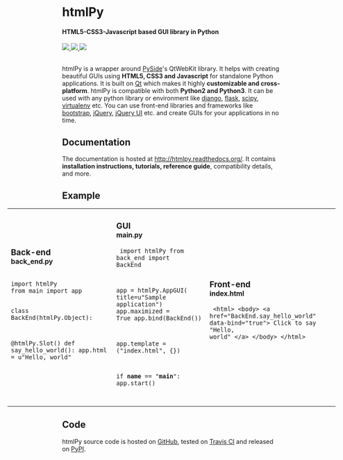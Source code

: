 <h1>htmlPy</h1>
<h4>HTML5-CSS3-Javascript based GUI library in Python</h4>
<a href="https://travis-ci.org/amol-mandhane/htmlPy" class="badges" target="_blank">
    <img src="https://img.shields.io/travis/amol-mandhane/htmlPy/master.svg">
</a>
<a href="https://pypi.python.org/pypi/htmlPy/" class="badges" target="_blank">
    <img style="max-width:100%;" src="https://img.shields.io/pypi/v/htmlPy.svg">
</a>
<a href="https://pypi.python.org/pypi/htmlPy/" class="badges" target="_blank">
    <img style="max-width:100%;" src="https://img.shields.io/pypi/dm/htmlPy.svg">
</a>
<br><br>

<p>htmlPy is a wrapper around <a href="https://pyside.org/" target="_blank">PySide</a>'s QtWebKit library. It helps with creating beautiful GUIs using <b>HTML5, CSS3 and Javascript</b> for standalone Python applications. It is built on <a href="http://qt.io/" target="_blank">Qt</a> which makes it highly <b>customizable and cross-platform</b>. htmlPy is compatible with both <b>Python2 and Python3</b>. It can be used with any python library or environment like <a href="https://www.djangoproject.com/" target="_blank">django</a>, <a href="http://flask.pocoo.org/" target="_blank">flask</a>, <a href="http://www.scipy.org/" target="_blank">scipy</a>, <a href="http://virtualenv.readthedocs.org/" target="_blank">virtualenv</a> etc. You can use front-end libraries and frameworks like <a href="http://getbootstrap.com/" target="_blank">bootstrap</a>, <a href="http://jquery.com/" target="_blank">jQuery</a>, <a href="http://jqueryui.com/" target="_blank">jQuery UI</a> etc. and create GUIs for your applications in no time.</p>

<h2>Documentation</h2>
<p>The documentation is hosted at <a href="http://htmlpy.readthedocs.org/">http://htmlpy.readthedocs.org/</a>. It contains <b>installation instructions, tutorials, reference guide</b>, compatibility details, and more.</p>

<h2>Example</h2>
<table style="width: 150%; margin-left: -25%;">
    <tr>
        <td>
        <h3>Back-end <br> <small class="typewriter">back_end.py</small></h3>
        <pre>
            <code class="language-python">
import htmlPy
from main import app


class BackEnd(htmlPy.Object):

@htmlPy.Slot()
def say_hello_world():
app.html = u"Hello, world"
            </code>
        </pre></td>
        <td>
        <h3>GUI <br> <small class="typewriter">main.py</small></h3>
        <pre>
            <code class="language-python">
import htmlPy
from back_end import BackEnd

app = htmlPy.AppGUI(
title=u"Sample application")
app.maximized = True
app.bind(BackEnd())

app.template = ("index.html", {})

if __name__ == "__main__":
app.start()
            </code>
        </pre></td>
        <td>
        <h3>Front-end <br> <small class="typewriter">index.html</small></h3>
        <pre>
            <code class="language-markup highlight">
&lt;html&gt;
  &lt;body&gt;
&lt;a
href="BackEnd.say_hello_world"
data-bind="true"&gt;
  Click to say "Hello, world"
&lt;/a&gt;
  &lt;/body&gt;
&lt;/html&gt;
            </code>
        </pre></td>
    </tr>
</table>

<h2>Code</h2>
<p>htmlPy source code is hosted on <a href="https://github.com/amol-mandhane/htmlPy" target="_blank">GitHub</a>, tested on <a href="https://travis-ci.org/amol-mandhane/htmlPy" target="_blank">Travis CI</a> and released on <a href="https://pypi.python.org/pypi/htmlPy/" target="_blank">PyPI</a>.</p>
</div>
